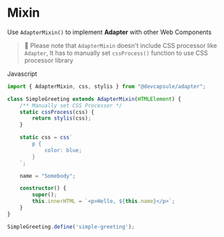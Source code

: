# Mixin

Use `AdapterMixin()` to implement **Adapter** with other Web Components

<el-blockquote>

> 📍 Please note that `AdapterMixin` doesn't include CSS processor like `Adapter`,
> It has to manually set `cssProcess()` function to use CSS processor library

</el-blockquote>

<el-code-block>
<div el="bar-top-left">Javascript</div>

```ts
import { AdapterMixin, css, stylis } from "@devcapsule/adapter";

class SimpleGreeting extends AdapterMixin(HTMLElement) {
    /** Manually set CSS Processor */
    static cssProcess(css) {
        return stylis(css);
    }

    static css = css`
        p {
            color: blue;
        }
    `;

    name = "Somebody";

    constructor() {
        super();
        this.innerHTML = `<p>Hello, ${this.name}</p>`;
    }
}

SimpleGreeting.define('simple-greeting');
```

</el-code-block>
